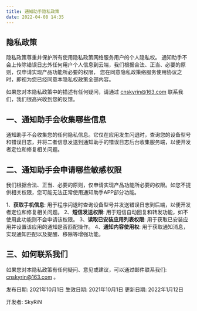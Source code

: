 ```yaml
---
title: 通知助手隐私政策
date: 2022-04-08 14:35
---
```


## 隐私政策
隐私政策尊重并保护所有使用隐私政策网络服务用户的个人隐私权。 通知助手不会上传除错误日志外任何用户个人信息到云端，我们根据合法、正当、必要的原则，仅申请实现产品功能所必要的权限， 您在同意隐私政策络服务使用协议之时，即视为您已经同意本隐私权政策全部内容。
<!--more-->
如果您对本隐私政策中的描述有任何疑问，请通过 [cnskyrin@163.com](mailto:cnskyrin@163.com) 联系我们，我们很高兴收到您的反馈。

## 一、通知助手会收集哪些信息
通知助手不会收集您的任何隐私信息。它仅在应用发生闪退时，查询您的设备型号和错误日志，并将二者信息发送到通知助手的错误日志后台收集服务端，以便开发者定位和修复相关问题。

## 二、通知助手会申请哪些敏感权限
我们根据合法、正当、必要的原则，仅申请实现产品功能所必要的权限。如您不提供相关权限，您可能无法正常使用通知助手APP部分功能。

1、**获取手机信息**: 用于程序闪退时查询设备型号并发送错误日志到后端，以便开发者定位和修复相关问题。
2、**短信发送权限**: 用于短信自动回复和转发功能，如不使用此功能则不会申请该权限。
3、**读取已安装应用列表权限**: 用于获取已安装应用并设置该应用的通知是否匹配操作。
4、**通知内容使用权**: 用于获取通知消息，实现通知匹配以及提醒、移除等增强功能。

## 三、如何联系我们
如果您对本隐私政策有任何疑问、意见或建议，可以通过邮件联系我们:  [cnskyrin@163.com](mailto:cnskyrin@163.com) 。

发布日期:  2021年10月1日
生效日期:  2021年10月1日
更新日期:  2022年1月12日

开发者: SkyRiN